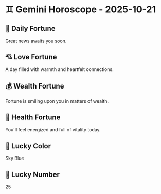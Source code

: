 # ♊ Gemini Horoscope - 2025-10-21

## 🎯 Daily Fortune

Great news awaits you soon.

## 💘 Love Fortune

A day filled with warmth and heartfelt connections.

## 💰 Wealth Fortune

Fortune is smiling upon you in matters of wealth.

## 🌱 Health Fortune

You'll feel energized and full of vitality today.

## 🎨 Lucky Color

Sky Blue

## 🔢 Lucky Number

25
